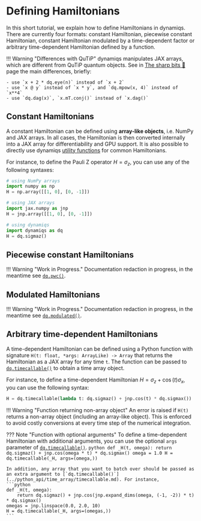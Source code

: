 # Defining Hamiltonians

In this short tutorial, we explain how to define Hamiltonians in dynamiqs. There are currently four formats: constant Hamiltonian, piecewise constant Hamiltonian, constant Hamiltonian modulated by a time-dependent factor or arbitrary time-dependent Hamiltonian defined by a function.

!!! Warning "Differences with QuTiP"
    dynamiqs manipulates JAX arrays, which are different from QuTiP quantum objects. See in [The sharp bits 🔪](/getting_started/sharp-bits.html) page the main differences, briefly:

    - use `x + 2 * dq.eye(n)` instead of `x + 2`
    - use `x @ y` instead of `x * y`, and `dq.mpow(x, 4)` instead of `x**4`
    - use `dq.dag(x)`, `x.mT.conj()` instead of `x.dag()`

## Constant Hamiltonians

A constant Hamiltonian can be defined using **array-like objects**, i.e. NumPy and JAX arrays. In all cases, the Hamiltonian is then converted internally into a JAX array for differentiability and GPU support. It is also possible to directly use dynamiqs [utility functions](../python_api/index.md) for common Hamiltonians.

For instance, to define the Pauli Z operator $H = \sigma_z$, you can use any of the following syntaxes:

```python
# using NumPy arrays
import numpy as np
H = np.array([[1, 0], [0, -1]])

# using JAX arrays
import jax.numpy as jnp
H = jnp.array([[1, 0], [0, -1]])

# using dynamiqs
import dynamiqs as dq
H = dq.sigmaz()
```

## Piecewise constant Hamiltonians

!!! Warning "Work in Progress."
    Documentation redaction in progress, in the meantime see [`dq.pwc()`](../python_api/time_array/pwc.md).


## Modulated Hamiltonians

!!! Warning "Work in Progress."
    Documentation redaction in progress, in the meantime see [`dq.modulated()`](../python_api/time_array/modulated.md).


## Arbitrary time-dependent Hamiltonians

A time-dependent Hamiltonian can be defined using a Python function with signature `H(t: float, *args: ArrayLike) -> Array` that returns the Hamiltonian as a JAX array for any time `t`. The function can be passed to [`dq.timecallable()`](../python_api/time_array/timecallable.md) to obtain a time array object.

For instance, to define a time-dependent Hamiltonian $H = \sigma_z + \cos(t)\sigma_x$, you can use the following syntax:

```python
H = dq.timecallable(lambda t: dq.sigmaz() + jnp.cos(t) * dq.sigmax())
```

!!! Warning "Function returning non-array object"
    An error is raised if `H(t)` returns a non-array object (including an array-like object). This is enforced to avoid costly conversions at every time step of the numerical integration.

??? Note "Function with optional arguments"
    To define a time-dependent Hamiltonian with additional arguments, you can use the optional `args` parameter of [`dq.timecallable()`](../python_api/time_array/timecallable.md).
    ```python
    def _H(t, omega):
        return dq.sigmaz() + jnp.cos(omega * t) * dq.sigmax()
    omega = 1.0
    H = dq.timecallable(_H, args=(omega,))
    ```

    In addition, any array that you want to batch over should be passed as an extra argument to [`dq.timecallable()`](../python_api/time_array/timecallable.md). For instance,
    ```python
    def _H(t, omega):
        return dq.sigmaz() + jnp.cos(jnp.expand_dims(omega, (-1, -2)) * t) * dq.sigmax()
    omegas = jnp.linspace(0.0, 2.0, 10)
    H = dq.timecallable(_H, args=(omegas,))
    ```
